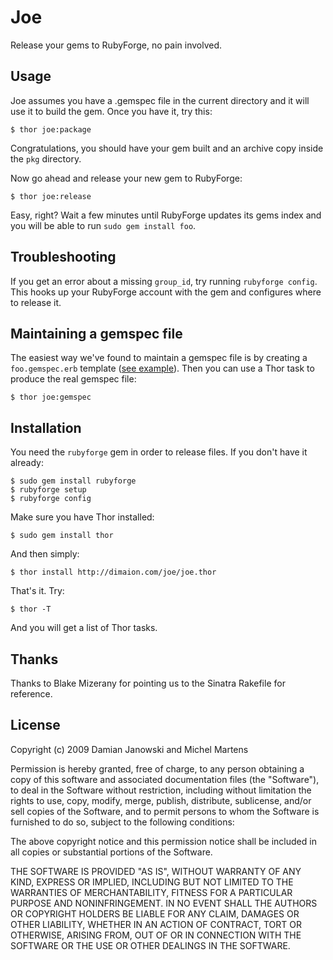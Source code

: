Joe
===

Release your gems to RubyForge, no pain involved.


Usage
-----

Joe assumes you have a .gemspec file in the current directory and it will use it to build the gem. Once you have it, try this:

    $ thor joe:package

Congratulations, you should have your gem built and an archive copy inside the `pkg` directory.

Now go ahead and release your new gem to RubyForge:

    $ thor joe:release

Easy, right? Wait a few minutes until RubyForge updates its gems index and you will be able to run `sudo gem install foo`.


Troubleshooting
---------------

If you get an error about a missing `group_id`, try running `rubyforge config`. This hooks up your RubyForge account with the gem and configures where to release it.


Maintaining a gemspec file
--------------------------

The easiest way we've found to maintain a gemspec file is by creating a `foo.gemspec.erb` template ([see example](http://github.com/soveran/ohm/blob/e3ff3fb20c1337cb2c4de244e09ce9fa04ef397d/ohm.gemspec.erb)). Then you can use a Thor task to produce the real gemspec file:

    $ thor joe:gemspec


Installation
------------

You need the `rubyforge` gem in order to release files. If you don't have it already:

    $ sudo gem install rubyforge
    $ rubyforge setup
    $ rubyforge config

Make sure you have Thor installed:

    $ sudo gem install thor

And then simply:

    $ thor install http://dimaion.com/joe/joe.thor

That's it. Try:

    $ thor -T

And you will get a list of Thor tasks.


Thanks
------

Thanks to Blake Mizerany for pointing us to the Sinatra Rakefile for reference.


License
-------

Copyright (c) 2009 Damian Janowski and Michel Martens

Permission is hereby granted, free of charge, to any person
obtaining a copy of this software and associated documentation
files (the "Software"), to deal in the Software without
restriction, including without limitation the rights to use,
copy, modify, merge, publish, distribute, sublicense, and/or sell
copies of the Software, and to permit persons to whom the
Software is furnished to do so, subject to the following
conditions:

The above copyright notice and this permission notice shall be
included in all copies or substantial portions of the Software.

THE SOFTWARE IS PROVIDED "AS IS", WITHOUT WARRANTY OF ANY KIND,
EXPRESS OR IMPLIED, INCLUDING BUT NOT LIMITED TO THE WARRANTIES
OF MERCHANTABILITY, FITNESS FOR A PARTICULAR PURPOSE AND
NONINFRINGEMENT. IN NO EVENT SHALL THE AUTHORS OR COPYRIGHT
HOLDERS BE LIABLE FOR ANY CLAIM, DAMAGES OR OTHER LIABILITY,
WHETHER IN AN ACTION OF CONTRACT, TORT OR OTHERWISE, ARISING
FROM, OUT OF OR IN CONNECTION WITH THE SOFTWARE OR THE USE OR
OTHER DEALINGS IN THE SOFTWARE.
